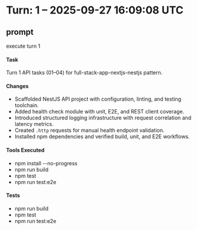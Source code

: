 # Turn: 1 – 2025-09-27 16:09:08 UTC

## prompt
execute turn 1

#### Task
Turn 1 API tasks (01–04) for full-stack-app-nextjs-nestjs pattern.

#### Changes
- Scaffolded NestJS API project with configuration, linting, and testing toolchain.
- Added health check module with unit, E2E, and REST client coverage.
- Introduced structured logging infrastructure with request correlation and latency metrics.
- Created `.http` requests for manual health endpoint validation.
- Installed npm dependencies and verified build, unit, and E2E workflows.

#### Tools Executed
- npm install --no-progress
- npm run build
- npm test
- npm run test:e2e

#### Tests
- npm run build
- npm test
- npm run test:e2e
